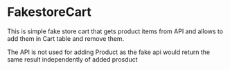# FakestoreCart

This is simple fake store cart that gets product items from API and allows to add them in Cart table and remove them.

The API is not used for adding Product as the fake api would return the same result independently of added prosduct

